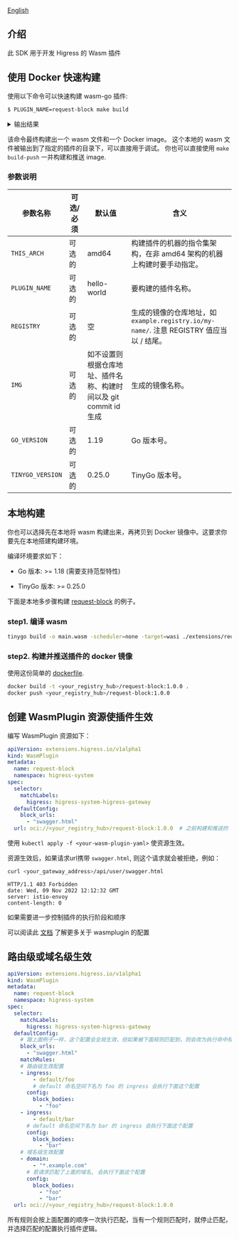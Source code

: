 [English](./README_EN.md)

## 介绍

此 SDK 用于开发 Higress 的 Wasm 插件

## 使用 Docker 快速构建

使用以下命令可以快速构建 wasm-go 插件:

```bash
$ PLUGIN_NAME=request-block make build
```

<details>
<summary>输出结果</summary>
<pre><code>
DOCKER_BUILDKIT=1 docker build --build-arg PLUGIN_NAME=request-block \
                               --build-arg THIS_ARCH= \
                               --build-arg GO_VERSION= \
                               --build-arg TINYGO_VERSION= \
                               -t request-block:20230213-170844-ca49714 \
                               -f DockerfileBuilder \
                               --output extensions/request-block .
[+] Building 84.6s (16/16)                                                                                                                                                                                                                                                0.0s 

image:            request-block:20230211-184334-f402f86
output wasm file: extensions/request-block/plugin.wasm
</code></pre>
</details>

该命令最终构建出一个 wasm 文件和一个 Docker image。
这个本地的 wasm 文件被输出到了指定的插件的目录下，可以直接用于调试。
你也可以直接使用 `make build-push` 一并构建和推送 image.

### 参数说明

| 参数名称             | 可选/必须 | 默认值                                      | 含义                                                                   |
|------------------|-------|------------------------------------------|----------------------------------------------------------------------|
| `THIS_ARCH`      | 可选的   | amd64                                    | 构建插件的机器的指令集架构，在非 amd64 架构的机器上构建时要手动指定。                               |
| `PLUGIN_NAME`    | 可选的   | hello-world                              | 要构建的插件名称。                                                            |
| `REGISTRY`       | 可选的   | 空                                        | 生成的镜像的仓库地址，如 `example.registry.io/my-name/`.  注意 REGISTRY 值应当以 / 结尾。 |
| `IMG`            | 可选的   | 如不设置则根据仓库地址、插件名称、构建时间以及 git commit id 生成 | 生成的镜像名称。                                                             |
| `GO_VERSION`     | 可选的   | 1.19                                     | Go 版本号。                                                              |
| `TINYGO_VERSION` | 可选的   | 0.25.0                                   | TinyGo 版本号。                                                          |

## 本地构建

你也可以选择先在本地将 wasm 构建出来，再拷贝到 Docker 镜像中。这要求你要先在本地搭建构建环境。

编译环境要求如下：

- Go 版本: >= 1.18 (需要支持范型特性)

- TinyGo 版本: >= 0.25.0

下面是本地多步骤构建 [request-block](extensions/request-block) 的例子。

### step1. 编译 wasm

```bash
tinygo build -o main.wasm -scheduler=none -target=wasi ./extensions/request-block/main.go
```

### step2. 构建并推送插件的 docker 镜像

使用这份简单的 [dockerfile](./Dockerfile).

```bash
docker build -t <your_registry_hub>/request-block:1.0.0 .
docker push <your_registry_hub>/request-block:1.0.0
```

## 创建 WasmPlugin 资源使插件生效

编写 WasmPlugin 资源如下：

```yaml
apiVersion: extensions.higress.io/v1alpha1
kind: WasmPlugin
metadata:
  name: request-block
  namespace: higress-system
spec:
  selector:
    matchLabels:
      higress: higress-system-higress-gateway
  defaultConfig:
    block_urls:
      - "swagger.html"
  url: oci://<your_registry_hub>/request-block:1.0.0  # 之前构建和推送的 image 地址
```

使用 `kubectl apply -f <your-wasm-plugin-yaml>` 使资源生效。

资源生效后，如果请求url携带 `swagger.html`, 则这个请求就会被拒绝，例如：

```bash
curl <your_gateway_address>/api/user/swagger.html
```

```text
HTTP/1.1 403 Forbidden
date: Wed, 09 Nov 2022 12:12:32 GMT
server: istio-envoy
content-length: 0
```

如果需要进一步控制插件的执行阶段和顺序

可以阅读此 [文档](https://istio.io/latest/docs/reference/config/proxy_extensions/wasm-plugin/) 了解更多关于 wasmplugin 的配置

## 路由级或域名级生效

```yaml
apiVersion: extensions.higress.io/v1alpha1
kind: WasmPlugin
metadata:
  name: request-block
  namespace: higress-system
spec:
  selector:
    matchLabels:
      higress: higress-system-higress-gateway
  defaultConfig:
    # 跟上面例子一样，这个配置会全局生效，但如果被下面规则匹配到，则会改为执行命中规则的配置
    block_urls:
      - "swagger.html"
    matchRules:
    # 路由级生效配置
    - ingress:
        - default/foo
        # default 命名空间下名为 foo 的 ingress 会执行下面这个配置
      config:
        block_bodies:
          - "foo"
    - ingress:
        - default/bar
      # default 命名空间下名为 bar 的 ingress 会执行下面这个配置
      config:
        block_bodies:
          - "bar"
    # 域名级生效配置
    - domain:
        - "*.example.com"
      # 若请求匹配了上面的域名, 会执行下面这个配置
      config:
        block_bodies:
          - "foo"
          - "bar"
  url: oci://<your_registry_hub>/request-block:1.0.0
```

所有规则会按上面配置的顺序一次执行匹配，当有一个规则匹配时，就停止匹配，并选择匹配的配置执行插件逻辑。

